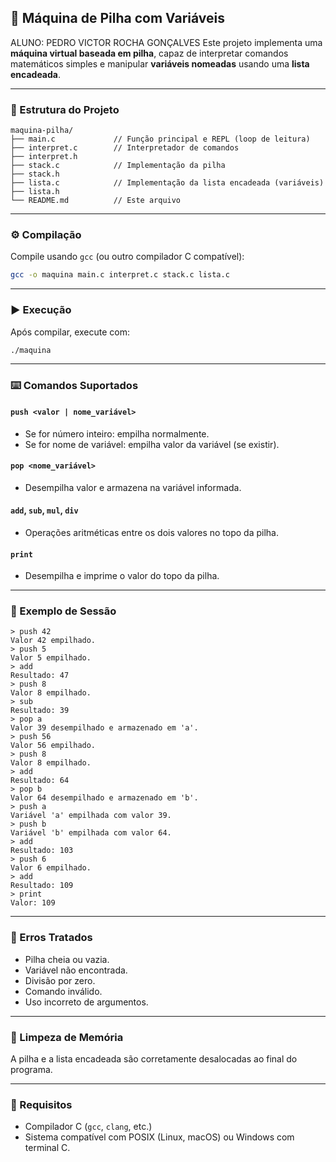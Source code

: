 
## 🧮 Máquina de Pilha com Variáveis
ALUNO: PEDRO VICTOR ROCHA GONÇALVES
Este projeto implementa uma **máquina virtual baseada em pilha**, capaz de interpretar comandos matemáticos simples e manipular **variáveis nomeadas** usando uma **lista encadeada**.

---

### 📁 Estrutura do Projeto

```
maquina-pilha/
├── main.c             // Função principal e REPL (loop de leitura)
├── interpret.c        // Interpretador de comandos
├── interpret.h
├── stack.c            // Implementação da pilha
├── stack.h
├── lista.c            // Implementação da lista encadeada (variáveis)
├── lista.h
└── README.md          // Este arquivo
```

---

### ⚙️ Compilação

Compile usando `gcc` (ou outro compilador C compatível):

```bash
gcc -o maquina main.c interpret.c stack.c lista.c
```

---

### ▶️ Execução

Após compilar, execute com:

```bash
./maquina
```

---

### ⌨️ Comandos Suportados

#### `push <valor | nome_variável>`

* Se for número inteiro: empilha normalmente.
* Se for nome de variável: empilha valor da variável (se existir).

#### `pop <nome_variável>`

* Desempilha valor e armazena na variável informada.

#### `add`, `sub`, `mul`, `div`

* Operações aritméticas entre os dois valores no topo da pilha.

#### `print`

* Desempilha e imprime o valor do topo da pilha.

---

### 🧪 Exemplo de Sessão

```plaintext
> push 42
Valor 42 empilhado.
> push 5
Valor 5 empilhado.
> add
Resultado: 47
> push 8
Valor 8 empilhado.
> sub
Resultado: 39
> pop a
Valor 39 desempilhado e armazenado em 'a'.
> push 56
Valor 56 empilhado.
> push 8
Valor 8 empilhado.
> add
Resultado: 64
> pop b
Valor 64 desempilhado e armazenado em 'b'.
> push a
Variável 'a' empilhada com valor 39.
> push b
Variável 'b' empilhada com valor 64.
> add
Resultado: 103
> push 6
Valor 6 empilhado.
> add
Resultado: 109
> print
Valor: 109
```

---

### 🚨 Erros Tratados

* Pilha cheia ou vazia.
* Variável não encontrada.
* Divisão por zero.
* Comando inválido.
* Uso incorreto de argumentos.

---

### 🧼 Limpeza de Memória

A pilha e a lista encadeada são corretamente desalocadas ao final do programa.

---

### 📌 Requisitos

* Compilador C (`gcc`, `clang`, etc.)
* Sistema compatível com POSIX (Linux, macOS) ou Windows com terminal C.

